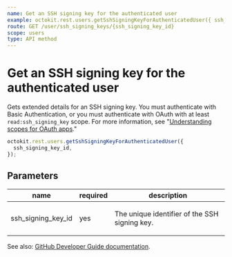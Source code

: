 ```yaml
---
name: Get an SSH signing key for the authenticated user
example: octokit.rest.users.getSshSigningKeyForAuthenticatedUser({ ssh_signing_key_id })
route: GET /user/ssh_signing_keys/{ssh_signing_key_id}
scope: users
type: API method
---
```


# Get an SSH signing key for the authenticated user

Gets extended details for an SSH signing key. You must authenticate with Basic Authentication, or you must authenticate with OAuth with at least `read:ssh_signing_key` scope. For more information, see "[Understanding scopes for OAuth apps](https://docs.github.com/apps/building-oauth-apps/understanding-scopes-for-oauth-apps/)."

```js
octokit.rest.users.getSshSigningKeyForAuthenticatedUser({
  ssh_signing_key_id,
});
```

## Parameters

<table>
  <thead>
    <tr>
      <th>name</th>
      <th>required</th>
      <th>description</th>
    </tr>
  </thead>
  <tbody>
    <tr><td>ssh_signing_key_id</td><td>yes</td><td>

The unique identifier of the SSH signing key.

</td></tr>
  </tbody>
</table>

See also: [GitHub Developer Guide documentation](https://docs.github.com/rest/reference/users#get-a-ssh-signing-key-for-the-authenticated-user).
